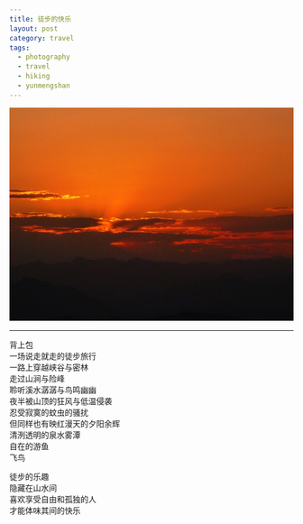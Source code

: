 ```yaml
---
title: 徒步的快乐
layout: post
category: travel
tags:
  - photography
  - travel
  - hiking
  - yunmengshan
---
```


![Yunmeng-Hiking](/media/image/2014/yunmeng-sunset.jpg)  

---

背上包  
一场说走就走的徒步旅行  
一路上穿越峡谷与密林  
走过山涧与险峰  
聆听溪水潺潺与鸟鸣幽幽  
夜半被山顶的狂风与低温侵袭  
忍受寂寞的蚊虫的骚扰  
但同样也有映红漫天的夕阳余辉  
清洌透明的泉水雾潭   
自在的游鱼  
飞鸟  

徒步的乐趣  
隐藏在山水间  
喜欢享受自由和孤独的人  
才能体味其间的快乐  
